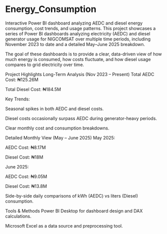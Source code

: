 # Energy_Consumption
Interactive Power BI dashboard analyzing AEDC and diesel energy consumption, cost trends, and usage patterns.
This project showcases a series of Power BI dashboards analyzing electricity (AEDC) and diesel generator usage for NIGCOMSAT over multiple time periods, including November 2023 to date and a detailed May–June 2025 breakdown.

The goal of these dashboards is to provide a clear, data-driven view of how much energy is consumed, how costs fluctuate, and how diesel usage compares to grid electricity over time.

Project Highlights
Long-Term Analysis (Nov 2023 – Present)
Total AEDC Cost: ₦125.26M

Total Diesel Cost: ₦184.5M

Key Trends:

Seasonal spikes in both AEDC and diesel costs.

Diesel costs occasionally surpass AEDC during generator-heavy periods.

Clear monthly cost and consumption breakdowns.

Detailed Monthly View (May – June 2025)
May 2025:

AEDC Cost: ₦8.17M

Diesel Cost: ₦18M

June 2025:

AEDC Cost: ₦9.05M

Diesel Cost: ₦13.8M

Side-by-side daily comparisons of kWh (AEDC) vs liters (Diesel) consumption.

Tools & Methods
Power BI Desktop for dashboard design and DAX calculations.

Microsoft Excel as a data source and preprocessing tool.

